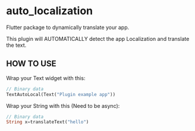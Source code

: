 # auto_localization

Flutter package to dynamically translate your app.

This plugin will AUTOMATICALLY detect the app Localization and translate the text.



## HOW TO USE

Wrap your Text widget with this:
```dart
// Binary data
TextAutoLocal(Text("Plugin example app"))
```



Wrap your String with this (Need to be async):
```dart
// Binary data
String x=translateText("hello")
```